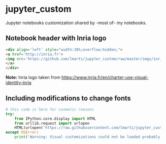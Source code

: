 # jupyter_custom

Jupyter notebooks customization shared by -most of- my notebooks.

## Notebook header with Inria logo

```html
<div align='left' style="width:38%;overflow:hidden;">
<a href='http://inria.fr'>
<img src='https://github.com/lmarti/jupyter_custom/raw/master/imgs/inr_logo_rouge.png' alt='Inria logo' title='Inria'/>
</a>
</div>
```

**Note:** Inria logo taken from https://www.inria.fr/en/charter-use-visual-identity-inria

## Including modifications to change fonts

```python
# this code is here for cosmetic reasons
try:
    from IPython.core.display import HTML
    from urllib.request import urlopen
    HTML(urlopen('https://raw.githubusercontent.com/lmarti/jupyter_custom/master/custom.include').read().decode('utf-8'))
except OSError:
    print('Warning: Visual customizations could not be loaded probably becase of missing Internet connection.')
```
